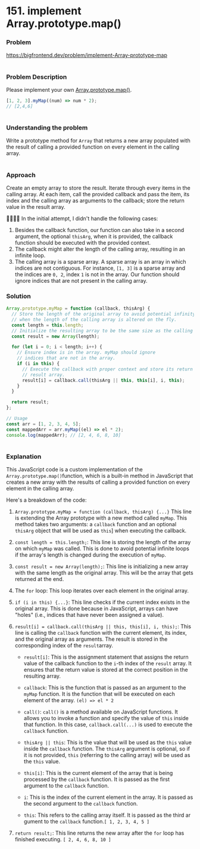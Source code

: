 # 151. implement Array.prototype.map()

### Problem

https://bigfrontend.dev/problem/implement-Array-prototype-map

#

### Problem Description

Please implement your own [Array.prototype.map()](https://developer.mozilla.org/en-US/docs/Web/JavaScript/Reference/Global_Objects/Array/map).

```js
[1, 2, 3].myMap((num) => num * 2);
// [2,4,6]
```

#

### Understanding the problem

Write a prototype method for `Array` that returns a new array populated with the result of calling a provided function on every element in the calling array.

#

### Approach

Create an empty array to store the result. Iterate through every items in the calling array. At each item, call the provided callback and pass the item, its index and the calling array as arguments to the callback; store the return value in the result array.

🙋‍♀️🙋‍♂️ In the initial attempt, I didn't handle the following cases:

1. Besides the callback function, our function can also take in a second argument, the optional `thisArg`, when it is provided, the callback function should be executed with the provided context.
2. The callback might alter the length of the calling array, resulting in an infinite loop.
3. The calling array is a sparse array. A sparse array is an array in which indices are not contiguous. For instance, `[1, 3]` is a sparse array and the indices are `0, 2`, index `1` is not in the array. Our function should ignore indices that are not present in the calling array.

### Solution

```js
Array.prototype.myMap = function (callback, thisArg) {
  // Store the length of the original array to avoid potential infinity loop
  // when the length of the calling array is altered on the fly.
  const length = this.length;
  // Initialize the resulting array to be the same size as the calling array.
  const result = new Array(length);

  for (let i = 0; i < length; i++) {
    // Ensure index is in the array. myMap should ignore
    // indices that are not in the array.
    if (i in this) {
      // Execute the callback with proper context and store its return value in the
      // result array.
      result[i] = callback.call(thisArg || this, this[i], i, this);
    }
  }

  return result;
};

// Usage 
const arr = [1, 2, 3, 4, 5];
const mappedArr = arr.myMap((el) => el * 2);
console.log(mappedArr); // [2, 4, 6, 8, 10]
```

#

### Explanation 

This JavaScript code is a custom implementation of the `Array.prototype.map()`function, which is a built-in method in JavaScript that creates a new array with the results of calling a provided function on every element in the calling array.

Here's a breakdown of the code:

1. `Array.prototype.myMap = function (callback, thisArg) {...}` This line is extending the Array prototype with a new method called `myMap`. This method takes two arguments: a `callback` function and an optional `thisArg`  object that will be used as `this`] when executing the callback.

2. `const length = this.length;`: This line is storing the length of the array on which `myMap` was called. This is done to avoid potential infinite loops if the array's length is changed during the execution of `myMap`.

3. `const result = new Array(length);`: This line is initializing a new array with the same length as the original array. This will be the array that gets returned at the end.

4. The `for` loop: This loop iterates over each element in the original array.

5. `if (i in this) {...}`: This line checks if the current index exists in the original array. This is done because in JavaScript, arrays can have "holes" (i.e., indices that have never been assigned a value).

6. `result[i] = callback.call(thisArg || this, this[i], i, this);`: This line is calling the `callback` function with the current element, its index, and the original array as arguments. The result is stored in the corresponding index of the `result`array. 

   - `result[i]`: This is the assignment statement that assigns the return value of the callback function to the `i`-th index of the `result` array. It ensures that the return value is stored at the correct position in the resulting array.

   - `callback`: This is the function that is passed as an argument to the `myMap` function. It is the function that will be executed on each element of the array. `(el) => el * 2`

   - `call()`: `call()` is a method available on JavaScript functions. It allows you to invoke a function and specify the value of `this` inside that function. In this case, `callback.call(...)` is used to execute the `callback` function.

   - `thisArg || this`: This is the value that will be used as the `this` value inside the `callback` function. The `thisArg` argument is optional, so if it is not provided, `this` (referring to the calling array) will be used as the `this` value.

   - `this[i]`: This is the current element of the array that is being processed by the `callback` function. It is passed as the first argument to the `callback` function.

   - `i`: This is the index of the current element in the array. It is passed as the second argument to the `callback` function.

   - `this`: This refers to the calling array itself. It is passed as the third ar gument to the `callback` function.`[ 1, 2, 3, 4, 5 ]`

7. `return result;`: This line returns the new array after the `for` loop has finished executing. `[ 2, 4, 6, 8, 10 ]`

